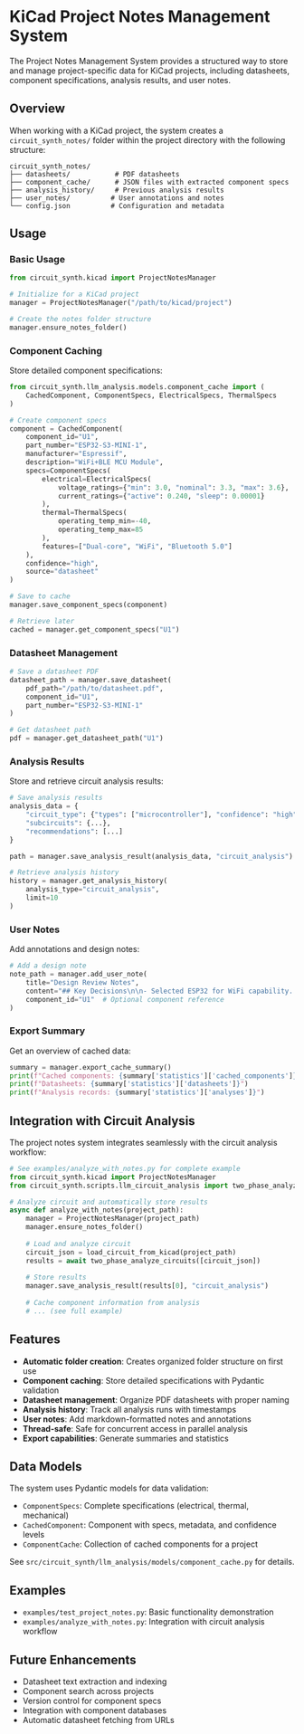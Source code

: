 # KiCad Project Notes Management System

The Project Notes Management System provides a structured way to store and manage project-specific data for KiCad projects, including datasheets, component specifications, analysis results, and user notes.

## Overview

When working with a KiCad project, the system creates a `circuit_synth_notes/` folder within the project directory with the following structure:

```
circuit_synth_notes/
├── datasheets/           # PDF datasheets
├── component_cache/      # JSON files with extracted component specs
├── analysis_history/     # Previous analysis results
├── user_notes/          # User annotations and notes
└── config.json          # Configuration and metadata
```

## Usage

### Basic Usage

```python
from circuit_synth.kicad import ProjectNotesManager

# Initialize for a KiCad project
manager = ProjectNotesManager("/path/to/kicad/project")

# Create the notes folder structure
manager.ensure_notes_folder()
```

### Component Caching

Store detailed component specifications:

```python
from circuit_synth.llm_analysis.models.component_cache import (
    CachedComponent, ComponentSpecs, ElectricalSpecs, ThermalSpecs
)

# Create component specs
component = CachedComponent(
    component_id="U1",
    part_number="ESP32-S3-MINI-1",
    manufacturer="Espressif",
    description="WiFi+BLE MCU Module",
    specs=ComponentSpecs(
        electrical=ElectricalSpecs(
            voltage_ratings={"min": 3.0, "nominal": 3.3, "max": 3.6},
            current_ratings={"active": 0.240, "sleep": 0.00001}
        ),
        thermal=ThermalSpecs(
            operating_temp_min=-40,
            operating_temp_max=85
        ),
        features=["Dual-core", "WiFi", "Bluetooth 5.0"]
    ),
    confidence="high",
    source="datasheet"
)

# Save to cache
manager.save_component_specs(component)

# Retrieve later
cached = manager.get_component_specs("U1")
```

### Datasheet Management

```python
# Save a datasheet PDF
datasheet_path = manager.save_datasheet(
    pdf_path="/path/to/datasheet.pdf",
    component_id="U1",
    part_number="ESP32-S3-MINI-1"
)

# Get datasheet path
pdf = manager.get_datasheet_path("U1")
```

### Analysis Results

Store and retrieve circuit analysis results:

```python
# Save analysis results
analysis_data = {
    "circuit_type": {"types": ["microcontroller"], "confidence": "high"},
    "subcircuits": {...},
    "recommendations": [...]
}

path = manager.save_analysis_result(analysis_data, "circuit_analysis")

# Retrieve analysis history
history = manager.get_analysis_history(
    analysis_type="circuit_analysis",
    limit=10
)
```

### User Notes

Add annotations and design notes:

```python
# Add a design note
note_path = manager.add_user_note(
    title="Design Review Notes",
    content="## Key Decisions\n\n- Selected ESP32 for WiFi capability...",
    component_id="U1"  # Optional component reference
)
```

### Export Summary

Get an overview of cached data:

```python
summary = manager.export_cache_summary()
print(f"Cached components: {summary['statistics']['cached_components']}")
print(f"Datasheets: {summary['statistics']['datasheets']}")
print(f"Analysis records: {summary['statistics']['analyses']}")
```

## Integration with Circuit Analysis

The project notes system integrates seamlessly with the circuit analysis workflow:

```python
# See examples/analyze_with_notes.py for complete example
from circuit_synth.kicad import ProjectNotesManager
from circuit_synth.scripts.llm_circuit_analysis import two_phase_analyze_circuits

# Analyze circuit and automatically store results
async def analyze_with_notes(project_path):
    manager = ProjectNotesManager(project_path)
    manager.ensure_notes_folder()
    
    # Load and analyze circuit
    circuit_json = load_circuit_from_kicad(project_path)
    results = await two_phase_analyze_circuits([circuit_json])
    
    # Store results
    manager.save_analysis_result(results[0], "circuit_analysis")
    
    # Cache component information from analysis
    # ... (see full example)
```

## Features

- **Automatic folder creation**: Creates organized folder structure on first use
- **Component caching**: Store detailed specifications with Pydantic validation
- **Datasheet management**: Organize PDF datasheets with proper naming
- **Analysis history**: Track all analysis runs with timestamps
- **User notes**: Add markdown-formatted notes and annotations
- **Thread-safe**: Safe for concurrent access in parallel analysis
- **Export capabilities**: Generate summaries and statistics

## Data Models

The system uses Pydantic models for data validation:

- `ComponentSpecs`: Complete specifications (electrical, thermal, mechanical)
- `CachedComponent`: Component with specs, metadata, and confidence levels
- `ComponentCache`: Collection of cached components for a project

See `src/circuit_synth/llm_analysis/models/component_cache.py` for details.

## Examples

- `examples/test_project_notes.py`: Basic functionality demonstration
- `examples/analyze_with_notes.py`: Integration with circuit analysis workflow

## Future Enhancements

- Datasheet text extraction and indexing
- Component search across projects
- Version control for component specs
- Integration with component databases
- Automatic datasheet fetching from URLs